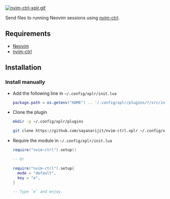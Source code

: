 [![nvim-ctrl-xplr.gif](https://s9.gifyu.com/images/nvim-ctrl-xplr.gif)](https://gifyu.com/image/GPIl)

Send files to running Neovim sessions using
[nvim-ctrl](https://github.com/chmln/nvim-ctrl).

Requirements
------------

- [Neovim](https://github.com/neovim/neovim)
- [nvim-ctrl](https://github.com/chmln/nvim-ctrl)


Installation
------------

### Install manually

- Add the following line in `~/.config/xplr/init.lua`

  ```lua
  package.path = os.getenv("HOME") .. '/.config/xplr/plugins/?/src/init.lua'
  ```

- Clone the plugin

  ```bash
  mkdir -p ~/.config/xplr/plugins

  git clone https://github.com/sayanarijit/nvim-ctrl.xplr ~/.config/xplr/plugins/nvim-ctrl
  ```

- Require the module in `~/.config/xplr/init.lua`

  ```lua
  require("nvim-ctrl").setup()
  
  -- Or
  
  require("nvim-ctrl").setup{
    mode = "default",
    key = "e",
  }

  -- Type `e` and enjoy.
  ```
